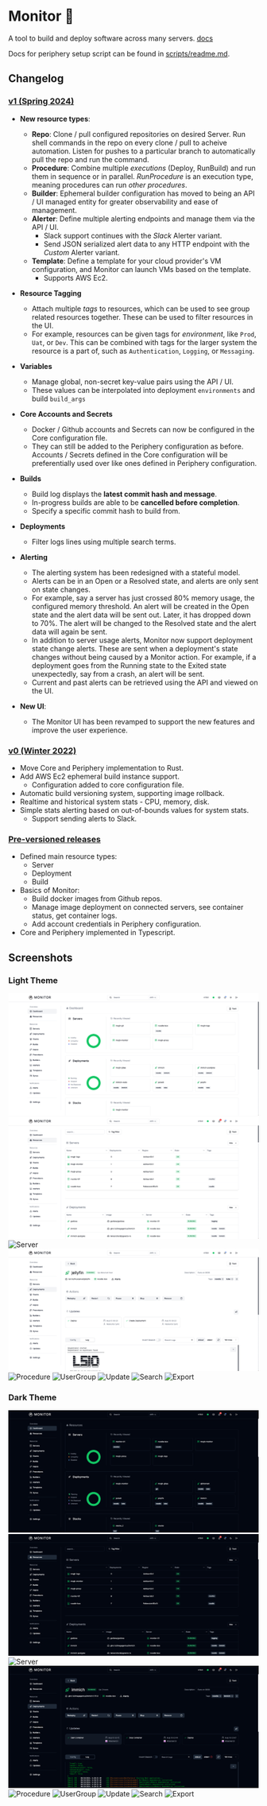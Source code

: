 # Monitor 🦎

A tool to build and deploy software across many servers. [docs](https://mbecker20.github.io/monitor)

Docs for periphery setup script can be found in [scripts/readme.md](https://github.com/mbecker20/monitor/blob/main/scripts/readme.md).

## Changelog

### <ins>v1 (Spring 2024)</ins>

- **New resource types**:
	- **Repo**: Clone / pull configured repositories on desired Server. Run shell commands in the repo on every clone / pull to acheive automation. Listen for pushes to a particular branch to automatically pull the repo and run the command.
	- **Procedure**: Combine multiple *executions* (Deploy, RunBuild) and run them in sequence or in parallel. *RunProcedure* is an execution type, meaning procedures can run *other procedures*.
	- **Builder**: Ephemeral builder configuration has moved to being an API / UI managed entity for greater observability and ease of management.
	- **Alerter**: Define multiple alerting endpoints and manage them via the API / UI.
		- Slack support continues with the *Slack* Alerter variant.
		- Send JSON serialized alert data to any HTTP endpoint with the *Custom* Alerter variant.
	- **Template**: Define a template for your cloud provider's VM configuration, and Monitor can launch VMs based on the template.
		- Supports AWS Ec2.

- **Resource Tagging**
	- Attach multiple *tags* to resources, which can be used to see group related resources together. These can be used to filter resources in the UI.
	- For example, resources can be given tags for *environment*, like `Prod`, `Uat`, or `Dev`. This can be combined with tags for the larger system the resource is a part of, such as `Authentication`, `Logging`, or `Messaging`.

- **Variables**
	- Manage global, non-secret key-value pairs using the API / UI.
	- These values can be interpolated into deployment `environments` and build `build_args`

- **Core Accounts and Secrets**
	- Docker / Github accounts and Secrets can now be configured in the Core configuration file.
	- They can still be added to the Periphery configuration as before. Accounts / Secrets defined in the Core configuration will be preferentially used over like ones defined in Periphery configuration.

- **Builds**
	- Build log displays the **latest commit hash and message**.
	- In-progress builds are able to be **cancelled before completion**.
	- Specify a specific commit hash to build from.

- **Deployments**
	- Filter logs lines using multiple search terms.

- **Alerting**
	- The alerting system has been redesigned with a stateful model.
	- Alerts can be in an Open or a Resolved state, and alerts are only sent on state changes.
	- For example, say a server has just crossed 80% memory usage, the configured memory threshold. An alert will be created in the Open state and the alert data will be sent out. Later, it has dropped down to 70%. The alert will be changed to the Resolved state and the alert data will again be sent.
	- In addition to server usage alerts, Monitor now support deployment state change alerts. These are sent when a deployment's state changes without being caused by a Monitor action. For example, if a deployment goes from the Running state to the Exited state unexpectedly, say from a crash, an alert will be sent.
	- Current and past alerts can be retrieved using the API and viewed on the UI.

- **New UI**:
	- The Monitor UI has been revamped to support the new features and improve the user experience.

### <ins>v0 (Winter 2022)</ins>

- Move Core and Periphery implementation to Rust.
- Add AWS Ec2 ephemeral build instance support.
	- Configuration added to core configuration file.
- Automatic build versioning system, supporting image rollback.
- Realtime and historical system stats - CPU, memory, disk.
- Simple stats alerting based on out-of-bounds values for system stats.
	- Support sending alerts to Slack.

### <ins>Pre-versioned releases</ins>

- Defined main resource types:
	- Server
	- Deployment
	- Build
- Basics of Monitor:
	- Build docker images from Github repos.
	- Manage image deployment on connected servers, see container status, get container logs.
	- Add account credentials in Periphery configuration.
- Core and Periphery implemented in Typescript.


## Screenshots

### Light Theme

![Dashboard](https://raw.githubusercontent.com/mbecker20/monitor/main/screenshots/Light-Dashboard.png)
![Resources](https://raw.githubusercontent.com/mbecker20/monitor/main/screenshots/Light-Resources.png)
![Server](https://raw.githubusercontent.com/mbecker20/monitor/main/screenshots/Light-Server.png)
![Deployment](https://raw.githubusercontent.com/mbecker20/monitor/main/screenshots/Light-Deployment.png)
![Procedure](https://raw.githubusercontent.com/mbecker20/monitor/main/screenshots/Light-Procedure.png)
![UserGroup](https://raw.githubusercontent.com/mbecker20/monitor/main/screenshots/Light-UserGroup.png)
![Update](https://raw.githubusercontent.com/mbecker20/monitor/main/screenshots/Light-Update.png)
![Search](https://raw.githubusercontent.com/mbecker20/monitor/main/screenshots/Light-Search.png)
![Export](https://raw.githubusercontent.com/mbecker20/monitor/main/screenshots/Light-Export.png)

### Dark Theme

![Dashboard](https://raw.githubusercontent.com/mbecker20/monitor/main/screenshots/Dark-Dashboard.png)
![Resources](https://raw.githubusercontent.com/mbecker20/monitor/main/screenshots/Dark-Resources.png)
![Server](https://raw.githubusercontent.com/mbecker20/monitor/main/screenshots/Dark-Server.png)
![Deployment](https://raw.githubusercontent.com/mbecker20/monitor/main/screenshots/Dark-Deployment.png)
![Procedure](https://raw.githubusercontent.com/mbecker20/monitor/main/screenshots/Dark-Procedure.png)
![UserGroup](https://raw.githubusercontent.com/mbecker20/monitor/main/screenshots/Dark-UserGroup.png)
![Update](https://raw.githubusercontent.com/mbecker20/monitor/main/screenshots/Dark-Update.png)
![Search](https://raw.githubusercontent.com/mbecker20/monitor/main/screenshots/Dark-Search.png)
![Export](https://raw.githubusercontent.com/mbecker20/monitor/main/screenshots/Dark-Export.png)
